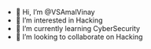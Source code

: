 - 👋 Hi, I’m @VSAmalVinay
- 👀 I’m interested in Hacking
- 🌱 I’m currently learning CyberSecurity
- 💞️ I’m looking to collaborate on Hacking


<!---
VSAmalVinay/VSAmalVinay is a ✨ special ✨ repository because its `README.md` (this file) appears on your GitHub profile.
You can click the Preview link to take a look at your changes.
--->
